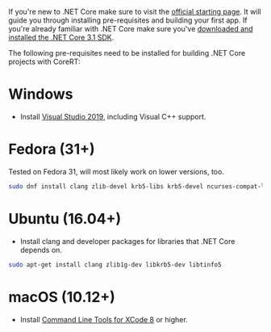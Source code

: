 If you're new to .NET Core make sure to visit the [official starting page](http://dotnet.github.io). It will guide you through installing pre-requisites and building your first app.
If you're already familiar with .NET Core make sure you've [downloaded and installed the .NET Core 3.1 SDK](https://www.microsoft.com/net/download/core).

The following pre-requisites need to be installed for building .NET Core projects with CoreRT:

# Windows

* Install [Visual Studio 2019](https://visualstudio.microsoft.com/vs/community/), including Visual C++ support.

# Fedora (31+)

Tested on Fedora 31, will most likely work on lower versions, too.

```sh
sudo dnf install clang zlib-devel krb5-libs krb5-devel ncurses-compat-libs
```

# Ubuntu (16.04+)

* Install clang and developer packages for libraries that .NET Core depends on.

```sh
sudo apt-get install clang zlib1g-dev libkrb5-dev libtinfo5
```

# macOS (10.12+)

* Install [Command Line Tools for XCode 8](https://developer.apple.com/xcode/download/) or higher.

